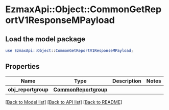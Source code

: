 # EzmaxApi::Object::CommonGetReportV1ResponseMPayload

## Load the model package
```perl
use EzmaxApi::Object::CommonGetReportV1ResponseMPayload;
```

## Properties
Name | Type | Description | Notes
------------ | ------------- | ------------- | -------------
**obj_reportgroup** | [**CommonReportgroup**](CommonReportgroup.md) |  | 

[[Back to Model list]](../README.md#documentation-for-models) [[Back to API list]](../README.md#documentation-for-api-endpoints) [[Back to README]](../README.md)


